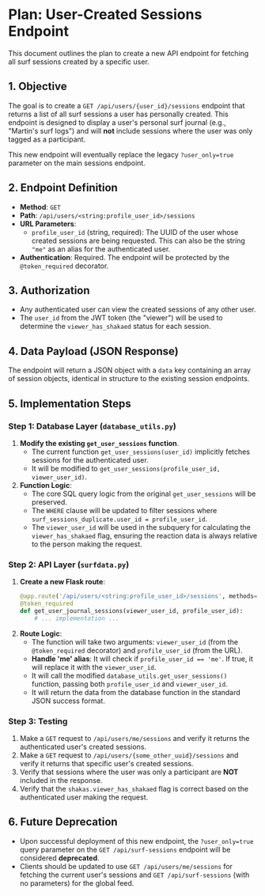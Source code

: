 # Plan: User-Created Sessions Endpoint

This document outlines the plan to create a new API endpoint for fetching all surf sessions created by a specific user.

## 1. Objective

The goal is to create a `GET /api/users/{user_id}/sessions` endpoint that returns a list of all surf sessions a user has personally created. This endpoint is designed to display a user's personal surf journal (e.g., "Martin's surf logs") and will **not** include sessions where the user was only tagged as a participant.

This new endpoint will eventually replace the legacy `?user_only=true` parameter on the main sessions endpoint.

## 2. Endpoint Definition

-   **Method**: `GET`
-   **Path**: `/api/users/<string:profile_user_id>/sessions`
-   **URL Parameters**:
    -   `profile_user_id` (string, required): The UUID of the user whose created sessions are being requested. This can also be the string `"me"` as an alias for the authenticated user.
-   **Authentication**: Required. The endpoint will be protected by the `@token_required` decorator.

## 3. Authorization

-   Any authenticated user can view the created sessions of any other user.
-   The `user_id` from the JWT token (the "viewer") will be used to determine the `viewer_has_shakaed` status for each session.

## 4. Data Payload (JSON Response)

The endpoint will return a JSON object with a `data` key containing an array of session objects, identical in structure to the existing session endpoints.

## 5. Implementation Steps

### Step 1: Database Layer (`database_utils.py`)

1.  **Modify the existing `get_user_sessions` function**.
    -   The current function `get_user_sessions(user_id)` implicitly fetches sessions for the authenticated user.
    -   It will be modified to `get_user_sessions(profile_user_id, viewer_user_id)`.
2.  **Function Logic**:
    -   The core SQL query logic from the original `get_user_sessions` will be preserved.
    -   The `WHERE` clause will be updated to filter sessions where `surf_sessions_duplicate.user_id = profile_user_id`.
    -   The `viewer_user_id` will be used in the subquery for calculating the `viewer_has_shakaed` flag, ensuring the reaction data is always relative to the person making the request.

### Step 2: API Layer (`surfdata.py`)

1.  **Create a new Flask route**:
    ```python
    @app.route('/api/users/<string:profile_user_id>/sessions', methods=['GET'])
    @token_required
    def get_user_journal_sessions(viewer_user_id, profile_user_id):
        # ... implementation ...
    ```
2.  **Route Logic**:
    -   The function will take two arguments: `viewer_user_id` (from the `@token_required` decorator) and `profile_user_id` (from the URL).
    -   **Handle 'me' alias**: It will check if `profile_user_id == 'me'`. If true, it will replace it with the `viewer_user_id`.
    -   It will call the modified `database_utils.get_user_sessions()` function, passing both `profile_user_id` and `viewer_user_id`.
    -   It will return the data from the database function in the standard JSON success format.

### Step 3: Testing

1.  Make a `GET` request to `/api/users/me/sessions` and verify it returns the authenticated user's created sessions.
2.  Make a `GET` request to `/api/users/{some_other_uuid}/sessions` and verify it returns that specific user's created sessions.
3.  Verify that sessions where the user was only a participant are **NOT** included in the response.
4.  Verify that the `shakas.viewer_has_shakaed` flag is correct based on the authenticated user making the request.

## 6. Future Deprecation

-   Upon successful deployment of this new endpoint, the `?user_only=true` query parameter on the `GET /api/surf-sessions` endpoint will be considered **deprecated**.
-   Clients should be updated to use `GET /api/users/me/sessions` for fetching the current user's sessions and `GET /api/surf-sessions` (with no parameters) for the global feed.
